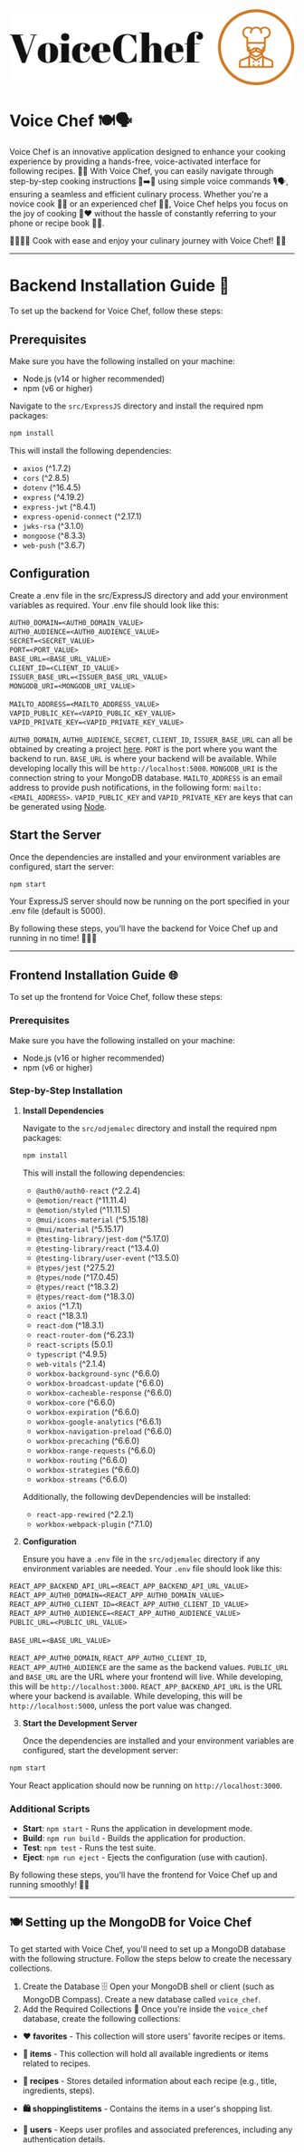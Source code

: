 <img src="doc/voicechef-logo/png/logo-no-background.png" />

# Voice Chef 🍽️🗣️
Voice Chef is an innovative application designed to enhance your cooking experience by providing a hands-free, voice-activated interface for following recipes. 📱👐 With Voice Chef, you can easily navigate through step-by-step cooking instructions 📜➡️🍳 using simple voice commands 🎙️🗣️, ensuring a seamless and efficient culinary process. Whether you're a novice cook 👩‍🍳 or an experienced chef 👨‍🍳, Voice Chef helps you focus on the joy of cooking 🍲❤️ without the hassle of constantly referring to your phone or recipe book 📖📵.

👨‍🍳👩‍🍳 Cook with ease and enjoy your culinary journey with Voice Chef! 🎉🍲

---

# Backend Installation Guide 🚀
To set up the backend for Voice Chef, follow these steps:

## Prerequisites
Make sure you have the following installed on your machine:

- Node.js (v14 or higher recommended)
- npm (v6 or higher)


Navigate to the `src/ExpressJS` directory and install the required npm packages:

```sh
npm install
```

This will install the following dependencies:
- `axios` (^1.7.2)
- `cors` (^2.8.5)
- `dotenv` (^16.4.5)
- `express` (^4.19.2)
- `express-jwt` (^8.4.1)
- `express-openid-connect` (^2.17.1)
- `jwks-rsa` (^3.1.0)
- `mongoose` (^8.3.3)
- `web-push` (^3.6.7)

## Configuration

Create a .env file in the src/ExpressJS directory and add your environment variables as required. Your .env file should look like this:

```env
AUTH0_DOMAIN=<AUTH0_DOMAIN_VALUE>
AUTH0_AUDIENCE=<AUTH0_AUDIENCE_VALUE>
SECRET=<SECRET_VALUE>
PORT=<PORT_VALUE>
BASE_URL=<BASE_URL_VALUE>
CLIENT_ID=<CLIENT_ID_VALUE>
ISSUER_BASE_URL=<ISSUER_BASE_URL_VALUE>
MONGODB_URI=<MONGODB_URI_VALUE>

MAILTO_ADDRESS=<MAILTO_ADDRESS_VALUE>
VAPID_PUBLIC_KEY=<VAPID_PUBLIC_KEY_VALUE>
VAPID_PRIVATE_KEY=<VAPID_PRIVATE_KEY_VALUE>
```

`AUTH0_DOMAIN`, `AUTH0_AUDIENCE`, `SECRET`, `CLIENT_ID`, `ISSUER_BASE_URL` can all be obtained by creating a project
[here](https://auth0.com/). `PORT` is the port where you want the backend to run. `BASE_URL` is where your backend will be available. While 
developing locally this will be `http://localhost:5000`. `MONGODB_URI` is the connection string to your MongoDB database.
`MAILTO_ADDRESS` is an email address to provide push notifications, in the following form: `mailto:<EMAIL_ADDRESS>`.
`VAPID_PUBLIC_KEY` and `VAPID_PRIVATE_KEY` are keys that can be generated using [Node](https://gabrieleromanato.name/how-to-generate-vapid-keys-with-nodejs).

## Start the Server
Once the dependencies are installed and your environment variables are configured, start the server:

```sh
npm start
```

Your ExpressJS server should now be running on the port specified in your .env file (default is 5000).

By following these steps, you'll have the backend for Voice Chef up and running in no time! 🧑‍🍳🚀

---

## Frontend Installation Guide 🌐

To set up the frontend for Voice Chef, follow these steps:

### Prerequisites

Make sure you have the following installed on your machine:
- Node.js (v16 or higher recommended)
- npm (v6 or higher)

### Step-by-Step Installation

1. **Install Dependencies**

   Navigate to the `src/odjemalec` directory and install the required npm packages:

   ```sh
   npm install
   ```

   This will install the following dependencies:

   - `@auth0/auth0-react` (^2.2.4)
   - `@emotion/react` (^11.11.4)
   - `@emotion/styled` (^11.11.5)
   - `@mui/icons-material` (^5.15.18)
   - `@mui/material` (^5.15.17)
   - `@testing-library/jest-dom` (^5.17.0)
   - `@testing-library/react` (^13.4.0)
   - `@testing-library/user-event` (^13.5.0)
   - `@types/jest` (^27.5.2)
   - `@types/node` (^17.0.45)
   - `@types/react` (^18.3.2)
   - `@types/react-dom` (^18.3.0)
   - `axios` (^1.7.1)
   - `react` (^18.3.1)
   - `react-dom` (^18.3.1)
   - `react-router-dom` (^6.23.1)
   - `react-scripts` (5.0.1)
   - `typescript` (^4.9.5)
   - `web-vitals` (^2.1.4)
   - `workbox-background-sync` (^6.6.0)
   - `workbox-broadcast-update` (^6.6.0)
   - `workbox-cacheable-response` (^6.6.0)
   - `workbox-core` (^6.6.0)
   - `workbox-expiration` (^6.6.0)
   - `workbox-google-analytics` (^6.6.1)
   - `workbox-navigation-preload` (^6.6.0)
   - `workbox-precaching` (^6.6.0)
   - `workbox-range-requests` (^6.6.0)
   - `workbox-routing` (^6.6.0)
   - `workbox-strategies` (^6.6.0)
   - `workbox-streams` (^6.6.0)

   Additionally, the following devDependencies will be installed:
   
   - `react-app-rewired` (^2.2.1)
   - `workbox-webpack-plugin` (^7.1.0)

2. **Configuration**

   Ensure you have a `.env` file in the `src/odjemalec` directory if any environment variables are needed. Your `.env` file should look like this:

```env
REACT_APP_BACKEND_API_URL=<REACT_APP_BACKEND_API_URL_VALUE>
REACT_APP_AUTH0_DOMAIN=<REACT_APP_AUTH0_DOMAIN_VALUE>
REACT_APP_AUTH0_CLIENT_ID=<REACT_APP_AUTH0_CLIENT_ID_VALUE>
REACT_APP_AUTH0_AUDIENCE=<REACT_APP_AUTH0_AUDIENCE_VALUE>
PUBLIC_URL=<PUBLIC_URL_VALUE>

BASE_URL=<BASE_URL_VALUE>
```

`REACT_APP_AUTH0_DOMAIN`, `REACT_APP_AUTH0_CLIENT_ID`, `REACT_APP_AUTH0_AUDIENCE` are the same as the backend values.
`PUBLIC_URL` and `BASE_URL` are the URL where your frontend will live. While developing, this will be `http://localhost:3000`.
`REACT_APP_BACKEND_API_URL` is the URL where your backend is available. While developing, this will be `http://localhost:5000`, 
unless the port value was changed.


3. **Start the Development Server**

   Once the dependencies are installed and your environment variables are configured, start the development server:

```sh
npm start
```

   Your React application should now be running on `http://localhost:3000`.

### Additional Scripts

- **Start**: `npm start` - Runs the application in development mode.
- **Build**: `npm run build` - Builds the application for production.
- **Test**: `npm test` - Runs the test suite.
- **Eject**: `npm run eject` - Ejects the configuration (use with caution).

By following these steps, you'll have the frontend for Voice Chef up and running smoothly! 🌟✨

---

## 🍽️ Setting up the MongoDB for Voice Chef

To get started with Voice Chef, you'll need to set up a MongoDB database with the following structure. 
Follow the steps below to create the necessary collections.

1. Create the Database 🗄️
   Open your MongoDB shell or client (such as MongoDB Compass).
   Create a new database called `voice_chef`.
2. Add the Required Collections 📂
   Once you're inside the `voice_chef` database, create the following collections:

- **❤️ favorites** - This collection will store users' favorite recipes or items.

- **🛒 items** - This collection will hold all available ingredients or items related to recipes.

- **🍲 recipes** - Stores detailed information about each recipe (e.g., title, ingredients, steps).

- **🛍️ shoppinglistitems** - Contains the items in a user's shopping list.

- **👥 users** - Keeps user profiles and associated preferences, including any authentication details.